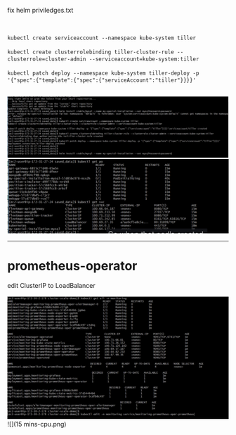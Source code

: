 fix helm priviledges.txt
```


kubectl create serviceaccount --namespace kube-system tiller

kubectl create clusterrolebinding tiller-cluster-rule --clusterrole=cluster-admin --serviceaccount=kube-system:tiller

kubectl patch deploy --namespace kube-system tiller-deploy -p '{"spec":{"template":{"spec":{"serviceAccount":"tiller"}}}}' 


```
![](install-mysql-with-helm-1.png)
![](install-mysql-with-helm-2.png)

---
# prometheus-operator
edit ClusterIP to LoadBalancer

![](edit-prometheus-operator-to-broswer.png)
![](15 mins-cpu.png)
